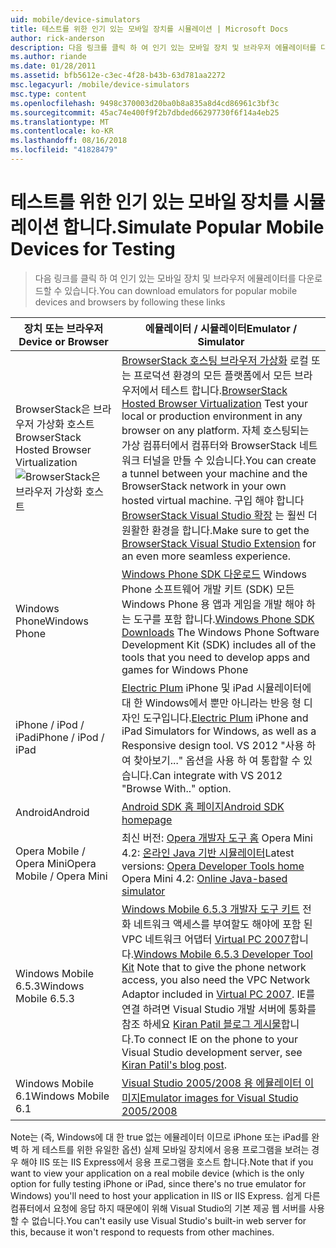 ```yaml
---
uid: mobile/device-simulators
title: 테스트를 위한 인기 있는 모바일 장치를 시뮬레이션 | Microsoft Docs
author: rick-anderson
description: 다음 링크를 클릭 하 여 인기 있는 모바일 장치 및 브라우저 에뮬레이터를 다운로드할 수 있습니다.
ms.author: riande
ms.date: 01/28/2011
ms.assetid: bfb5612e-c3ec-4f28-b43b-63d781aa2272
msc.legacyurl: /mobile/device-simulators
msc.type: content
ms.openlocfilehash: 9498c370003d20ba0b8a835a8d4cd86961c3bf3c
ms.sourcegitcommit: 45ac74e400f9f2b7dbded66297730f6f14a4eb25
ms.translationtype: MT
ms.contentlocale: ko-KR
ms.lasthandoff: 08/16/2018
ms.locfileid: "41828479"
---
```

<a name="simulate-popular-mobile-devices-for-testing"></a><span data-ttu-id="0383a-103">테스트를 위한 인기 있는 모바일 장치를 시뮬레이션 합니다.</span><span class="sxs-lookup"><span data-stu-id="0383a-103">Simulate Popular Mobile Devices for Testing</span></span>
====================
> <span data-ttu-id="0383a-104">다음 링크를 클릭 하 여 인기 있는 모바일 장치 및 브라우저 에뮬레이터를 다운로드할 수 있습니다.</span><span class="sxs-lookup"><span data-stu-id="0383a-104">You can download emulators for popular mobile devices and browsers by following these links</span></span>


| <span data-ttu-id="0383a-105">장치 또는 브라우저</span><span class="sxs-lookup"><span data-stu-id="0383a-105">Device or Browser</span></span> | <span data-ttu-id="0383a-106">에뮬레이터 / 시뮬레이터</span><span class="sxs-lookup"><span data-stu-id="0383a-106">Emulator / Simulator</span></span> |
| --- | --- |
| <span data-ttu-id="0383a-107">BrowserStack은 브라우저 가상화 호스트</span><span class="sxs-lookup"><span data-stu-id="0383a-107">BrowserStack Hosted Browser Virtualization</span></span> ![BrowserStack은 브라우저 가상화 호스트](device-simulators/_static/image1.png) | <span data-ttu-id="0383a-109">[BrowserStack 호스팅 브라우저 가상화](http://browserstack.com) 로컬 또는 프로덕션 환경의 모든 플랫폼에서 모든 브라우저에서 테스트 합니다.</span><span class="sxs-lookup"><span data-stu-id="0383a-109">[BrowserStack Hosted Browser Virtualization](http://browserstack.com) Test your local or production environment in any browser on any platform.</span></span> <span data-ttu-id="0383a-110">자체 호스팅되는 가상 컴퓨터에서 컴퓨터와 BrowserStack 네트워크 터널을 만들 수 있습니다.</span><span class="sxs-lookup"><span data-stu-id="0383a-110">You can create a tunnel between your machine and the BrowserStack network in your own hosted virtual machine.</span></span> <span data-ttu-id="0383a-111">구입 해야 합니다 [BrowserStack Visual Studio 확장](https://visualstudiogallery.msdn.microsoft.com/2dfa32b1-3c47-439d-b1c5-9e28be18b81c) 는 훨씬 더 원활한 환경을 합니다.</span><span class="sxs-lookup"><span data-stu-id="0383a-111">Make sure to get the [BrowserStack Visual Studio Extension](https://visualstudiogallery.msdn.microsoft.com/2dfa32b1-3c47-439d-b1c5-9e28be18b81c) for an even more seamless experience.</span></span> |
| <span data-ttu-id="0383a-112">Windows Phone</span><span class="sxs-lookup"><span data-stu-id="0383a-112">Windows Phone</span></span> | <span data-ttu-id="0383a-113">[Windows Phone SDK 다운로드](https://dev.windowsphone.com/downloadsdk) Windows Phone 소프트웨어 개발 키트 (SDK) 모든 Windows Phone 용 앱과 게임을 개발 해야 하는 도구를 포함 합니다.</span><span class="sxs-lookup"><span data-stu-id="0383a-113">[Windows Phone SDK Downloads](https://dev.windowsphone.com/downloadsdk) The Windows Phone Software Development Kit (SDK) includes all of the tools that you need to develop apps and games for Windows Phone</span></span> |
| <span data-ttu-id="0383a-114">iPhone / iPod / iPad</span><span class="sxs-lookup"><span data-stu-id="0383a-114">iPhone / iPod / iPad</span></span> | <span data-ttu-id="0383a-115">[Electric Plum](http://www.electricplum.com/studio.aspx) iPhone 및 iPad 시뮬레이터에 대 한 Windows에서 뿐만 아니라는 반응 형 디자인 도구입니다.</span><span class="sxs-lookup"><span data-stu-id="0383a-115">[Electric Plum](http://www.electricplum.com/studio.aspx) iPhone and iPad Simulators for Windows, as well as a Responsive design tool.</span></span> <span data-ttu-id="0383a-116">VS 2012 "사용 하 여 찾아보기..." 옵션을 사용 하 여 통합할 수 있습니다.</span><span class="sxs-lookup"><span data-stu-id="0383a-116">Can integrate with VS 2012 "Browse With.." option.</span></span> |
| <span data-ttu-id="0383a-117">Android</span><span class="sxs-lookup"><span data-stu-id="0383a-117">Android</span></span> | [<span data-ttu-id="0383a-118">Android SDK 홈 페이지</span><span class="sxs-lookup"><span data-stu-id="0383a-118">Android SDK homepage</span></span>](https://developer.android.com/sdk) |
| <span data-ttu-id="0383a-119">Opera Mobile / Opera Mini</span><span class="sxs-lookup"><span data-stu-id="0383a-119">Opera Mobile / Opera Mini</span></span> | <span data-ttu-id="0383a-120">최신 버전: [Opera 개발자 도구 홈](http://www.opera.com/developer/tools/) Opera Mini 4.2: [온라인 Java 기반 시뮬레이터](http://www.opera.com/mobile/demo/?ver=4)</span><span class="sxs-lookup"><span data-stu-id="0383a-120">Latest versions: [Opera Developer Tools home](http://www.opera.com/developer/tools/) Opera Mini 4.2: [Online Java-based simulator](http://www.opera.com/mobile/demo/?ver=4)</span></span> |
| <span data-ttu-id="0383a-121">Windows Mobile 6.5.3</span><span class="sxs-lookup"><span data-stu-id="0383a-121">Windows Mobile 6.5.3</span></span> | <span data-ttu-id="0383a-122">[Windows Mobile 6.5.3 개발자 도구 키트](https://www.microsoft.com/downloads/en/details.aspx?FamilyID=c0213f68-2e01-4e5c-a8b2-35e081dcf1ca&amp;displaylang=en) 전화 네트워크 액세스를 부여할도 해야에 포함 된 VPC 네트워크 어댑터 [Virtual PC 2007](https://www.microsoft.com/downloads/en/details.aspx?FamilyID=04d26402-3199-48a3-afa2-2dc0b40a73b6&amp;DisplayLang=en)합니다.</span><span class="sxs-lookup"><span data-stu-id="0383a-122">[Windows Mobile 6.5.3 Developer Tool Kit](https://www.microsoft.com/downloads/en/details.aspx?FamilyID=c0213f68-2e01-4e5c-a8b2-35e081dcf1ca&amp;displaylang=en) Note that to give the phone network access, you also need the VPC Network Adaptor included in [Virtual PC 2007](https://www.microsoft.com/downloads/en/details.aspx?FamilyID=04d26402-3199-48a3-afa2-2dc0b40a73b6&amp;DisplayLang=en).</span></span> <span data-ttu-id="0383a-123">IE를 연결 하려면 Visual Studio 개발 서버에 통화를 참조 하세요 [Kiran Patil 블로그 게시물](http://kiranpatils.wordpress.com/2009/11/19/access-internetlocal-website-from-your-windows-mobile-device-emulators/)합니다.</span><span class="sxs-lookup"><span data-stu-id="0383a-123">To connect IE on the phone to your Visual Studio development server, see [Kiran Patil's blog post](http://kiranpatils.wordpress.com/2009/11/19/access-internetlocal-website-from-your-windows-mobile-device-emulators/).</span></span> |
| <span data-ttu-id="0383a-124">Windows Mobile 6.1</span><span class="sxs-lookup"><span data-stu-id="0383a-124">Windows Mobile 6.1</span></span> | [<span data-ttu-id="0383a-125">Visual Studio 2005/2008 용 에뮬레이터 이미지</span><span class="sxs-lookup"><span data-stu-id="0383a-125">Emulator images for Visual Studio 2005/2008</span></span>](https://www.microsoft.com/downloads/en/details.aspx?FamilyID=3d6f581e-c093-4b15-ab0c-a2ce5bffdb47) |

<span data-ttu-id="0383a-126">Note는 (즉, Windows에 대 한 true 없는 에뮬레이터 이므로 iPhone 또는 iPad를 완벽 하 게 테스트를 위한 유일한 옵션) 실제 모바일 장치에서 응용 프로그램을 보려는 경우 해야 IIS 또는 IIS Express에서 응용 프로그램을 호스트 합니다.</span><span class="sxs-lookup"><span data-stu-id="0383a-126">Note that if you want to view your application on a real mobile device (which is the only option for fully testing iPhone or iPad, since there's no true emulator for Windows) you'll need to host your application in IIS or IIS Express.</span></span> <span data-ttu-id="0383a-127">쉽게 다른 컴퓨터에서 요청에 응답 하지 때문에이 위해 Visual Studio의 기본 제공 웹 서버를 사용할 수 없습니다.</span><span class="sxs-lookup"><span data-stu-id="0383a-127">You can't easily use Visual Studio's built-in web server for this, because it won't respond to requests from other machines.</span></span>
